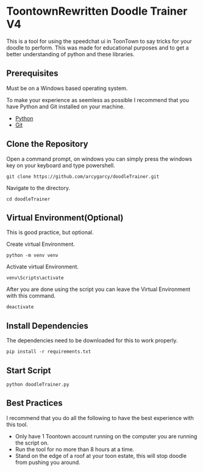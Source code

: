 # ToontownRewritten Doodle Trainer V4

This is a tool for using the speedchat ui in ToonTown to say tricks for your doodle to perform. This was made for educational purposes and to get a better understanding of python and these libraries.

## Prerequisites

Must be on a Windows based operating system.

To make your experience as seemless as possible I recommend that you have Python and Git installed on your machine.

- [Python](https://www.python.org/downloads/)
- [Git](https://git-scm.com/book/en/v2/Getting-Started-Installing-Git)

## Clone the Repository

Open a command prompt, on windows you can simply press the windows key on your keyboard and type powershell.

```git clone https://github.com/arcygarcy/doodleTrainer.git```

Navigate to the directory.

```cd doodleTrainer```

## Virtual Environment(Optional)

This is good practice, but optional.

Create virtual Environment.

```python -m venv venv```

Activate virtual Environment.

```venv\Scripts\activate```

After you are done using the script you can leave the Virtual Environment with this command.

```deactivate```

## Install Dependencies

The dependencies need to be downloaded for this to work properly.

```pip install -r requirements.txt```

## Start Script

```python doodleTrainer.py```

## Best Practices

I recommend that you do all the following to have the best experience with this tool.

- Only have 1 Toontown account running on the computer you are running the script on.
- Run the tool for no more than 8 hours at a time.
- Stand on the edge of a roof at your toon estate, this will stop doodle from pushing you around.
